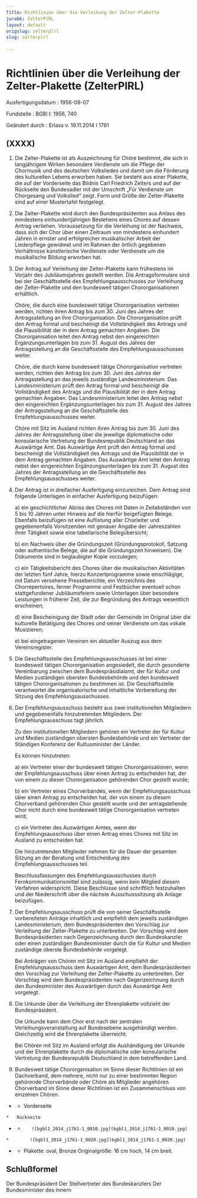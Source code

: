 ```yaml
---
Title: Richtlinien über die Verleihung der Zelter-Plakette
jurabk: ZelterPlRL
layout: default
origslug: zelterplrl
slug: zelterplrl

---
```


# Richtlinien über die Verleihung der Zelter-Plakette (ZelterPlRL)

Ausfertigungsdatum
:   1956-08-07

Fundstelle
:   BGBl I: 1956, 740

Geändert durch
:   Erlass v. 19.11.2014 I 1761



## (XXXX)


1.  Die Zelter-Plakette ist als Auszeichnung für Chöre bestimmt, die sich in langjährigem Wirken besondere Verdienste um die Pflege der Chormusik und des deutschen Volksliedes und damit um die Förderung des kulturellen Lebens erworben haben. Sie besteht aus einer Plakette, die auf der Vorderseite das Bildnis Carl Friedrich Zelters und auf der Rückseite den Bundesadler mit der Umschrift „Für Verdienste um Chorgesang und Volkslied“ zeigt. Form und Größe der Zelter-Plakette sind auf einer Mustertafel festgelegt.


2.  Die Zelter-Plakette wird durch den Bundespräsidenten aus Anlass des mindestens einhundertjährigen Bestehens eines Chores auf dessen Antrag verliehen. Voraussetzung für die Verleihung ist der Nachweis, dass sich der Chor über einen Zeitraum von mindestens einhundert Jahren in ernster und erfolgreicher musikalischer Arbeit der Liederpflege gewidmet und im Rahmen der örtlich gegebenen Verhältnisse künstlerische Verdienste oder Verdienste um die musikalische Bildung erworben hat.


3.  Der Antrag auf Verleihung der Zelter-Plakette kann frühestens im Vorjahr des Jubiläumsjahres gestellt werden. Die Antragsformulare sind bei der Geschäftsstelle des Empfehlungsausschusses zur Verleihung der Zelter-Plakette und den bundesweit tätigen Chororganisationen erhältlich.

    Chöre, die durch eine bundesweit tätige Chororganisation vertreten werden, richten ihren Antrag bis zum 30. Juni des Jahres der Antragsstellung an ihre Chororganisation. Die Chororganisation prüft den Antrag formal und bescheinigt die Vollständigkeit des Antrags und die Plausibilität der in dem Antrag gemachten Angaben. Die Chororganisation leitet den Antrag nebst den eingereichten Ergänzungsunterlagen bis zum 31. August des Jahres der Antragsstellung an die Geschäftsstelle des Empfehlungsausschusses weiter.

    Chöre, die durch keine bundesweit tätige Chororganisation vertreten werden, richten den Antrag bis zum 30. Juni des Jahres der Antragsstellung an das jeweils zuständige Landesministerium. Das Landesministerium prüft den Antrag formal und bescheinigt die Vollständigkeit des Antrags und die Plausibilität der in dem Antrag gemachten Angaben. Das Landesministerium leitet den Antrag nebst den eingereichten Ergänzungsunterlagen bis zum 31. August des Jahres der Antragsstellung an die Geschäftsstelle des Empfehlungsausschusses weiter.

    Chöre mit Sitz im Ausland richten ihren Antrag bis zum 30. Juni des Jahres der Antragsstellung über die jeweilige diplomatische oder konsularische Vertretung der Bundesrepublik Deutschland an das Auswärtige Amt. Das Auswärtige Amt prüft den Antrag formal und bescheinigt die Vollständigkeit des Antrags und die Plausibilität der in dem Antrag gemachten Angaben. Das Auswärtige Amt leitet den Antrag nebst den eingereichten Ergänzungsunterlagen bis zum 31. August des Jahres der Antragsstellung an die Geschäftsstelle des Empfehlungsausschusses weiter.


4.  Der Antrag ist in dreifacher Ausfertigung einzureichen. Dem Antrag sind folgende Unterlagen in einfacher Ausfertigung beizufügen:

    a)  ein geschichtlicher Abriss des Chores mit Daten in Zeitabständen von 5 bis 10 Jahren unter Hinweis auf die hierfür beigefügten Belege. Ebenfalls beizufügen ist eine Auflistung aller Chorleiter und gegebenenfalls Vorsitzenden mit genauer Angabe der Jahreszahlen ihrer Tätigkeit sowie eine tabellarische Belegübersicht;


    b)  ein Nachweis über die Gründungszeit (Gründungsprotokoll, Satzung oder authentische Belege, die auf die Gründungszeit hinweisen). Die Dokumente sind in beglaubigter Kopie vorzulegen;


    c)  ein Tätigkeitsbericht des Chores über die musikalischen Aktivitäten der letzten fünf Jahre, hierzu Konzertprogramme sowie einschlägige, mit Datum versehene Presseberichte, ein Verzeichnis des Chorrepertoires, ferner Programme und Festbücher eventuell schon stattgefundener Jubiläumsfeiern sowie Unterlagen über besondere Leistungen in früherer Zeit, die zur Begründung des Antrags wesentlich erscheinen;


    d)  eine Bescheinigung der Stadt oder der Gemeinde im Original über die kulturelle Betätigung des Chores und seiner Verdienste um das vokale Musizieren;


    e)  bei eingetragenen Vereinen ein aktueller Auszug aus dem Vereinsregister.





5.  Die Geschäftsstelle des Empfehlungsausschusses ist bei einer bundesweit tätigen Chororganisation angesiedelt, die durch gesonderte Vereinbarung zwischen dem Bundespräsidialamt, der für Kultur und Medien zuständigen obersten Bundesbehörde und den bundesweit tätigen Chororganisationen zu bestimmen ist. Die Geschäftsstelle verantwortet die organisatorische und inhaltliche Vorbereitung der Sitzung des Empfehlungsausschusses.


6.  Der Empfehlungsausschuss besteht aus zwei institutionellen Mitgliedern und gegebenenfalls hinzutretenden Mitgliedern. Der Empfehlungsausschuss tagt jährlich.

    Zu den institutionellen Mitgliedern gehören ein Vertreter der für Kultur und Medien zuständigen obersten Bundesbehörde und ein Vertreter der Ständigen Konferenz der Kultusminister der Länder.

    Es können hinzutreten:

    a)  ein Vertreter einer der bundesweit tätigen Chororganisationen, wenn der Empfehlungsausschuss über einen Antrag zu entscheiden hat, der von einem zu dieser Chororganisation gehörenden Chor gestellt wurde;


    b)  ein Vertreter eines Chorverbandes, wenn der Empfehlungsausschuss über einen Antrag zu entscheiden hat, der von einem zu diesem Chorverband gehörenden Chor gestellt wurde und der antragstellende Chor nicht durch eine bundesweit tätige Chororganisation vertreten wird;


    c)  ein Vertreter des Auswärtigen Amtes, wenn der Empfehlungsausschuss über einen Antrag eines Chores mit Sitz im Ausland zu entscheiden hat.




    Die hinzutretenden Mitglieder nehmen für die Dauer der gesamten Sitzung an der Beratung und Entscheidung des Empfehlungsausschusses teil.

    Beschlussfassungen des Empfehlungsausschusses durch Fernkommunikationsmittel sind zulässig, wenn kein Mitglied diesem Verfahren widerspricht. Diese Beschlüsse sind schriftlich festzuhalten und der Niederschrift über die nächste Ausschusssitzung als Anlage beizufügen.


7.  Der Empfehlungsausschuss prüft die von seiner Geschäftsstelle vorbereiteten Anträge inhaltlich und empfiehlt dem jeweils zuständigen Landesministerium, dem Bundespräsidenten den Vorschlag zur Verleihung der Zelter-Plakette zu unterbreiten. Der Vorschlag wird dem Bundespräsidenten nach Gegenzeichnung durch den Bundeskanzler oder einen zuständigen Bundesminister durch die für Kultur und Medien zuständige oberste Bundesbehörde vorgelegt.

    Bei Anträgen von Chören mit Sitz im Ausland empfiehlt der Empfehlungsausschuss dem Auswärtigen Amt, dem Bundespräsidenten den Vorschlag zur Verleihung der Zelter-Plakette zu unterbreiten. Der Vorschlag wird dem Bundespräsidenten nach Gegenzeichnung durch den Bundesminister des Auswärtigen durch das Auswärtige Amt vorgelegt.


8.  Die Urkunde über die Verleihung der Ehrenplakette vollzieht der Bundespräsident.

    Die Urkunde kann dem Chor erst nach der zentralen Verleihungsveranstaltung auf Bundesebene ausgehändigt werden. Gleichzeitig wird die Ehrenplakette überreicht.

    Bei Chören mit Sitz im Ausland erfolgt die Aushändigung der Urkunde und der Ehrenplakette durch die diplomatische oder konsularische Vertretung der Bundesrepublik Deutschland in dem betreffenden Land.


9.  Bundesweit tätige Chororganisation im Sinne dieser Richtlinien ist ein Dachverband, dem mehrere, nicht nur zu einer bestimmten Region gehörende Chorverbände oder Chöre als Mitglieder angehören. Chorverband im Sinne dieser Richtlinien ist ein Zusammenschluss von einzelnen Chören.





*    *   Vorderseite

    *   Rückseite


*    *        ![bgbl1_2014_j1761-1_0010.jpg](bgbl1_2014_j1761-1_0010.jpg)
    *        ![bgbl1_2014_j1761-1_0020.jpg](bgbl1_2014_j1761-1_0020.jpg)

*    *   Plakette: oval, Bronze
        Originalgröße: 16 cm hoch, 14 cm breit.





## Schlußformel

Der Bundespräsident
Der Stellvertreter des Bundeskanzlers
Der Bundesminister des Innern


